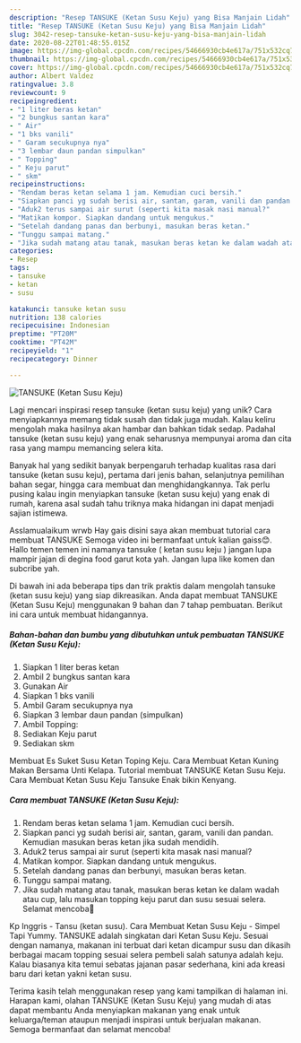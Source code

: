 ```yaml
---
description: "Resep TANSUKE (Ketan Susu Keju) yang Bisa Manjain Lidah"
title: "Resep TANSUKE (Ketan Susu Keju) yang Bisa Manjain Lidah"
slug: 3042-resep-tansuke-ketan-susu-keju-yang-bisa-manjain-lidah
date: 2020-08-22T01:48:55.015Z
image: https://img-global.cpcdn.com/recipes/54666930cb4e617a/751x532cq70/tansuke-ketan-susu-keju-foto-resep-utama.jpg
thumbnail: https://img-global.cpcdn.com/recipes/54666930cb4e617a/751x532cq70/tansuke-ketan-susu-keju-foto-resep-utama.jpg
cover: https://img-global.cpcdn.com/recipes/54666930cb4e617a/751x532cq70/tansuke-ketan-susu-keju-foto-resep-utama.jpg
author: Albert Valdez
ratingvalue: 3.8
reviewcount: 9
recipeingredient:
- "1 liter beras ketan"
- "2 bungkus santan kara"
- " Air"
- "1 bks vanili"
- " Garam secukupnya nya"
- "3 lembar daun pandan simpulkan"
- " Topping"
- " Keju parut"
- " skm"
recipeinstructions:
- "Rendam beras ketan selama 1 jam. Kemudian cuci bersih."
- "Siapkan panci yg sudah berisi air, santan, garam, vanili dan pandan. Kemudian masukan beras ketan jika sudah mendidih."
- "Aduk2 terus sampai air surut (seperti kita masak nasi manual?"
- "Matikan kompor. Siapkan dandang untuk mengukus."
- "Setelah dandang panas dan berbunyi, masukan beras ketan."
- "Tunggu sampai matang."
- "Jika sudah matang atau tanak, masukan beras ketan ke dalam wadah atau cup, lalu masukan topping keju parut dan susu sesuai selera. Selamat mencoba🥰"
categories:
- Resep
tags:
- tansuke
- ketan
- susu

katakunci: tansuke ketan susu 
nutrition: 138 calories
recipecuisine: Indonesian
preptime: "PT20M"
cooktime: "PT42M"
recipeyield: "1"
recipecategory: Dinner

---
```



![TANSUKE (Ketan Susu Keju)](https://img-global.cpcdn.com/recipes/54666930cb4e617a/751x532cq70/tansuke-ketan-susu-keju-foto-resep-utama.jpg)

Lagi mencari inspirasi resep tansuke (ketan susu keju) yang unik? Cara menyiapkannya memang tidak susah dan tidak juga mudah. Kalau keliru mengolah maka hasilnya akan hambar dan bahkan tidak sedap. Padahal tansuke (ketan susu keju) yang enak seharusnya mempunyai aroma dan cita rasa yang mampu memancing selera kita.

Banyak hal yang sedikit banyak berpengaruh terhadap kualitas rasa dari tansuke (ketan susu keju), pertama dari jenis bahan, selanjutnya pemilihan bahan segar, hingga cara membuat dan menghidangkannya. Tak perlu pusing kalau ingin menyiapkan tansuke (ketan susu keju) yang enak di rumah, karena asal sudah tahu triknya maka hidangan ini dapat menjadi sajian istimewa.

Asslamualaikum wrwb Hay gais disini saya akan membuat tutorial cara membuat TANSUKE Semoga video ini bermanfaat untuk kalian gaiss😊. Hallo temen temen ini namanya tansuke ( ketan susu keju ) jangan lupa mampir jajan di degina food garut kota yah. Jangan lupa like komen dan subcribe yah.


Di bawah ini ada beberapa tips dan trik praktis dalam mengolah tansuke (ketan susu keju) yang siap dikreasikan. Anda dapat membuat TANSUKE (Ketan Susu Keju) menggunakan 9 bahan dan 7 tahap pembuatan. Berikut ini cara untuk membuat hidangannya.

<!--inarticleads1-->

##### Bahan-bahan dan bumbu yang dibutuhkan untuk pembuatan TANSUKE (Ketan Susu Keju):

1. Siapkan 1 liter beras ketan
1. Ambil 2 bungkus santan kara
1. Gunakan  Air
1. Siapkan 1 bks vanili
1. Ambil  Garam secukupnya nya
1. Siapkan 3 lembar daun pandan (simpulkan)
1. Ambil  Topping:
1. Sediakan  Keju parut
1. Sediakan  skm


Membuat Es Suket Susu Ketan Toping Keju. Cara Membuat Ketan Kuning Makan Bersama Unti Kelapa. Tutorial membuat TANSUKE Ketan Susu Keju. Cara Membuat Ketan Susu Keju Tansuke Enak bikin Kenyang. 

<!--inarticleads2-->

##### Cara membuat TANSUKE (Ketan Susu Keju):

1. Rendam beras ketan selama 1 jam. Kemudian cuci bersih.
1. Siapkan panci yg sudah berisi air, santan, garam, vanili dan pandan. Kemudian masukan beras ketan jika sudah mendidih.
1. Aduk2 terus sampai air surut (seperti kita masak nasi manual?
1. Matikan kompor. Siapkan dandang untuk mengukus.
1. Setelah dandang panas dan berbunyi, masukan beras ketan.
1. Tunggu sampai matang.
1. Jika sudah matang atau tanak, masukan beras ketan ke dalam wadah atau cup, lalu masukan topping keju parut dan susu sesuai selera. Selamat mencoba🥰


Kp Inggris - Tansu (ketan susu). Cara Membuat Ketan Susu Keju - Simpel Tapi Yummy. TANSUKE adalah singkatan dari Ketan Susu Keju. Sesuai dengan namanya, makanan ini terbuat dari ketan dicampur susu dan dikasih berbagai macam topping sesuai selera pembeli salah satunya adalah keju. Kalau biasanya kita temui sebatas jajanan pasar sederhana, kini ada kreasi baru dari ketan yakni ketan susu. 

Terima kasih telah menggunakan resep yang kami tampilkan di halaman ini. Harapan kami, olahan TANSUKE (Ketan Susu Keju) yang mudah di atas dapat membantu Anda menyiapkan makanan yang enak untuk keluarga/teman ataupun menjadi inspirasi untuk berjualan makanan. Semoga bermanfaat dan selamat mencoba!
